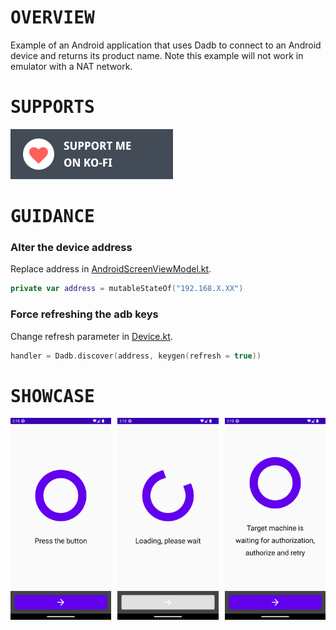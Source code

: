 <h1><samp>OVERVIEW</samp></h1>

Example of an Android application that uses Dadb to connect to an Android device and returns its product name.
Note this example will not work in emulator with a NAT network.

<h1><samp>SUPPORTS</samp></h1>

<a href="../.." target="_blank"><img src="https://raw.githubusercontent.com/sharpordie/mybadges/main/src/kofi.svg" width="260"></a>

<h1><samp>GUIDANCE</samp></h1>

### Alter the device address

Replace address in [AndroidScreenViewModel.kt](app/src/main/java/com/example/hisendal/AndroidScreenViewModel.kt).

```kotlin
private var address = mutableStateOf("192.168.X.XX")
```

### Force refreshing the adb keys

Change refresh parameter in [Device.kt](app/src/main/java/com/example/hisendal/Device.kt).

```kotlin
handler = Dadb.discover(address, keygen(refresh = true))
```

<h1><samp>SHOWCASE</samp></h1>

<a href="assets/img1.png"><img src="assets/img1.png" width="32%"/></a><a><img src="assets/none.png" width="2%"/></a><a href="assets/img2.png"><img src="assets/img2.png" width="32%"/></a><a><img src="assets/none.png" width="2%"/></a><a href="assets/img3.png"><img src="assets/img3.png" width="32%"/></a>
